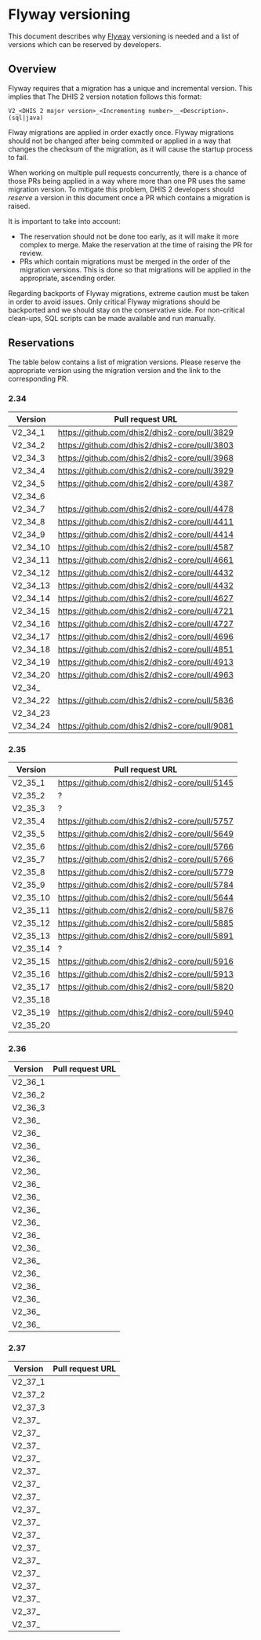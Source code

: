 # Flyway versioning

This document describes why [Flyway](https://flywaydb.org/) versioning is needed and a list of versions which can be reserved by developers.

## Overview

Flyway requires that a migration has a unique and incremental version. This implies that The DHIS 2 version notation follows this format:

```
V2_<DHIS 2 major version>_<Incrementing number>__<Description>.(sql|java)
```


Flway migrations are applied in order exactly once. Flyway migrations should not be changed after being commited or applied in a way that changes the checksum of the migration, as it will cause the startup process to fail.

When working on multiple pull requests concurrently, there is a chance of those PRs being applied in a way where more than one PR uses the same migration version. To mitigate this problem, DHIS 2 developers should *reserve* a version in this document once a PR which contains a migration is raised.

It is important to take into account:

* The reservation should not be done too early, as it will make it more complex to merge. Make the reservation at the time of raising the PR for review.
* PRs which contain migrations must be merged in the order of the migration versions. This is done so that migrations will be applied in the appropriate, ascending order.

Regarding backports of Flyway migrations, extreme caution must be taken in order to avoid issues. Only critical Flyway migrations should be backported and we should stay on the conservative side. For non-critical clean-ups, SQL scripts can be made available and run manually.

## Reservations

The table below contains a list of migration versions. Please reserve the appropriate version using the migration version and the link to the corresponding PR.

### 2.34

| Version | Pull request URL |
| -- | -- |
| V2_34_1 | https://github.com/dhis2/dhis2-core/pull/3829 |
| V2_34_2 | https://github.com/dhis2/dhis2-core/pull/3803 |
| V2_34_3 | https://github.com/dhis2/dhis2-core/pull/3968 |
| V2_34_4 | https://github.com/dhis2/dhis2-core/pull/3929 |
| V2_34_5 | https://github.com/dhis2/dhis2-core/pull/4387 |
| V2_34_6 | |
| V2_34_7 | https://github.com/dhis2/dhis2-core/pull/4478 |
| V2_34_8 | https://github.com/dhis2/dhis2-core/pull/4411 |
| V2_34_9 | https://github.com/dhis2/dhis2-core/pull/4414 |
| V2_34_10 | https://github.com/dhis2/dhis2-core/pull/4587 |
| V2_34_11 | https://github.com/dhis2/dhis2-core/pull/4661 |
| V2_34_12 | https://github.com/dhis2/dhis2-core/pull/4432 |
| V2_34_13 | https://github.com/dhis2/dhis2-core/pull/4432 |
| V2_34_14 | https://github.com/dhis2/dhis2-core/pull/4627 |
| V2_34_15 | https://github.com/dhis2/dhis2-core/pull/4721 |
| V2_34_16 | https://github.com/dhis2/dhis2-core/pull/4727 |
| V2_34_17 | https://github.com/dhis2/dhis2-core/pull/4696 |
| V2_34_18 | https://github.com/dhis2/dhis2-core/pull/4851 |
| V2_34_19 | https://github.com/dhis2/dhis2-core/pull/4913 |
| V2_34_20 | https://github.com/dhis2/dhis2-core/pull/4963 |
| V2_34_ | |
| V2_34_22 | https://github.com/dhis2/dhis2-core/pull/5836 |
| V2_34_23 | |
| V2_34_24 | https://github.com/dhis2/dhis2-core/pull/9081 |


### 2.35

| Version | Pull request URL |
| -- | -- |
| V2_35_1 | https://github.com/dhis2/dhis2-core/pull/5145 |
| V2_35_2 | ? |
| V2_35_3 | ? |
| V2_35_4 | https://github.com/dhis2/dhis2-core/pull/5757 |
| V2_35_5 | https://github.com/dhis2/dhis2-core/pull/5649 |
| V2_35_6 | https://github.com/dhis2/dhis2-core/pull/5766 |
| V2_35_7 | https://github.com/dhis2/dhis2-core/pull/5766 |
| V2_35_8 | https://github.com/dhis2/dhis2-core/pull/5779 |
| V2_35_9 | https://github.com/dhis2/dhis2-core/pull/5784 |
| V2_35_10 | https://github.com/dhis2/dhis2-core/pull/5644 |
| V2_35_11 | https://github.com/dhis2/dhis2-core/pull/5876 |
| V2_35_12 | https://github.com/dhis2/dhis2-core/pull/5885 |
| V2_35_13 | https://github.com/dhis2/dhis2-core/pull/5891 |
| V2_35_14 | ? |
| V2_35_15 | https://github.com/dhis2/dhis2-core/pull/5916 |
| V2_35_16 | https://github.com/dhis2/dhis2-core/pull/5913 |
| V2_35_17 | https://github.com/dhis2/dhis2-core/pull/5820 |
| V2_35_18 | |
| V2_35_19 | https://github.com/dhis2/dhis2-core/pull/5940 |
| V2_35_20 | |

### 2.36

| Version | Pull request URL |
| -- | -- |
| V2_36_1 | |
| V2_36_2 | |
| V2_36_3 | |
| V2_36_ | |
| V2_36_ | |
| V2_36_ | |
| V2_36_ | |
| V2_36_ | |
| V2_36_ | |
| V2_36_ | |
| V2_36_ | |
| V2_36_ | |
| V2_36_ | |
| V2_36_ | |
| V2_36_ | |
| V2_36_ | |
| V2_36_ | |
| V2_36_ | |
| V2_36_ | |
| V2_36_ | |

### 2.37

| Version | Pull request URL |
| -- | -- |
| V2_37_1 | |
| V2_37_2 | |
| V2_37_3 | |
| V2_37_ | |
| V2_37_ | |
| V2_37_ | |
| V2_37_ | |
| V2_37_ | |
| V2_37_ | |
| V2_37_ | |
| V2_37_ | |
| V2_37_ | |
| V2_37_ | |
| V2_37_ | |
| V2_37_ | |
| V2_37_ | |
| V2_37_ | |
| V2_37_ | |
| V2_37_ | |
| V2_37_ | |

